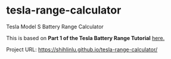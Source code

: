 # tesla-range-calculator
Tesla Model S Battery Range Calculator

This is based on <strong>Part 1 of the Tesla Battery Range Tutorial</strong> <a href="https://medium.freecodecamp.org/building-teslas-battery-range-calculator-with-react-part-1-2cb7abd8c1ee">here.</a> 

Project URL: https://shihlinlu.github.io/tesla-range-calculator/
